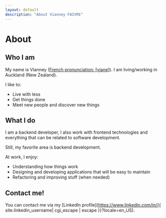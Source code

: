 ```yaml
---
layout: default
description: "About Vianney FAIVRE"
---
```


# About

## Who I am

My name is Vianney ([French pronunciation: ​[vjane]](https://en.wikipedia.org/wiki/Help:IPA/French)). I am living/working in Auckland (New Zealand).

I like to:

* Live with less
* Get things done
* Meet new people and discover new things

## What I do

I am a backend developer, I also work with frontend technologies and everything that can be related to software development.

Still, my favorite area is backend development.

At work, I enjoy:

* Understanding how things work
* Designing and developing applications that will be easy to maintain
* Refactoring and improving stuff (when needed)

## Contact me!

You can contact me via my [LinkedIn profile](https://www.linkedin.com/in/{{ site.linkedin_username| cgi_escape | escape }}?locale=en_US).